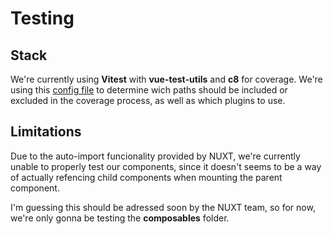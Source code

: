 # Testing

## Stack

We're currently using **Vitest** with **vue-test-utils** and **c8** for coverage. We're using this [config file](/vitest.config.ts) to determine wich paths should be included or excluded in the coverage process, as well as which plugins to use.

## Limitations

Due to the auto-import funcionality provided by NUXT, we're currently unable to properly test our components, since it doesn't seems to be a way of actually refencing child components when mounting the parent component.

I'm guessing this should be adressed soon by the NUXT team, so for now, we're only gonna be testing the **composables** folder.
